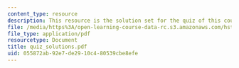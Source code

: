 ```yaml
---
content_type: resource
description: This resource is the solution set for the quiz of this course.
file: /media/https%3A/open-learning-course-data-rc.s3.amazonaws.com/hst-584j-magnetic-resonance-analytic-biochemical-and-imaging-techniques-spring-2006/055872ab92e7de2910c480539cbe8efe_quiz_solutions.pdf
file_type: application/pdf
resourcetype: Document
title: quiz_solutions.pdf
uid: 055872ab-92e7-de29-10c4-80539cbe8efe
---
```

